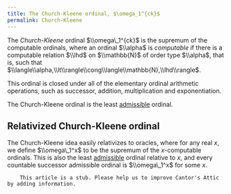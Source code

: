 ```yaml
---
title: The Church-Kleene ordinal, $\omega_1^{ck}$
permalink: Church-Kleene
---
```












The *Church-Kleene* ordinal $\\omega\_1^{ck}$ is the supremum of the
computable ordinals, where an ordinal $\\alpha$ is *computable* if there
is a computable relation $\\lhd$ on $\\mathbb{N}$ of order type
$\\alpha$, that is, such that
$\\langle\\alpha,\\lt\\rangle\\cong\\langle\\mathbb{N},\\lhd\\rangle$.

This ordinal is closed under all of the elementary ordinal arithmetic
operations, such as successor, addition, multiplication and
exponentiation.

The Church-Kleene ordinal is the least
[admissible](Admissible "Admissible")
ordinal.

## Relativized Church-Kleene ordinal

The Church-Kleene idea easily relativizes to oracles, where for any real
$x$, we define $\\omega\_1^x$ to be the supremum of the $x$-computable
ordinals. This is also the least
[admissible](Admissible "Admissible")
ordinal relative to $x$, and every countable successor admissible
ordinal is $\\omega\_1^x$ for some $x$.

  

        This article is a stub. Please help us to improve Cantor's Attic by adding information.


